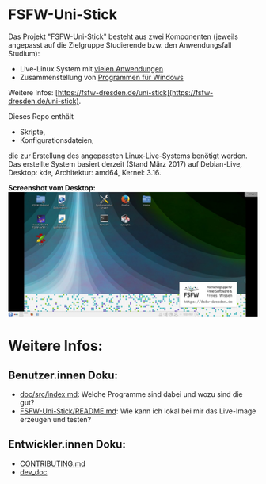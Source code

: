 # FSFW-Uni-Stick
Das Projekt "FSFW-Uni-Stick" besteht aus zwei Komponenten (jeweils angepasst auf die Zielgruppe Studierende bzw. den Anwendungsfall Studium):

* Live-Linux System mit [vielen Anwendungen](doc/FSFW-Uni-Stick_-_Paketliste.md)
* Zusammenstellung von [Programmen für Windows](doc/src/windows.md)

Weitere Infos: [https://fsfw-dresden.de/uni-stick](https://fsfw-dresden.de/uni-stick).

Dieses Repo enthält
* Skripte,
* Konfigurationsdateien,

die zur Erstellung des angepassten Linux-Live-Systems benötigt werden.
Das erstellte System basiert derzeit (Stand März 2017) auf Debian-Live, Desktop: kde, Architektur: amd64, Kernel: 3.16.


**Screenshot vom Desktop:**
![Screenshot-1](doc/dev_doc/data/desktop-screenshot-1.jpg "Screenshot")


# Weitere Infos:
## Benutzer.innen Doku:
* [doc/src/index.md](doc/src/index.md): Welche Programme sind dabei und wozu sind die gut?
* [FSFW-Uni-Stick/README.md](FSFW-Uni-Stick/README.md): Wie kann ich lokal bei mir das Live-Image erzeugen und testen?


## Entwickler.innen Doku:
* [CONTRIBUTING.md](CONTRIBUTING.md)
* [dev_doc](doc/dev_doc/src/README.md)


